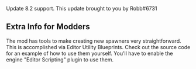 Update 8.2 support. This update brought to you by Robb#6731




## Extra Info for Modders

The mod has tools to make creating new spawners very straightforward.
This is accomplished via Editor Utility Blueprints.
Check out the source code for an example of how to use them yourself.
You'll have to enable the engine "Editor Scripting" plugin to use them.
